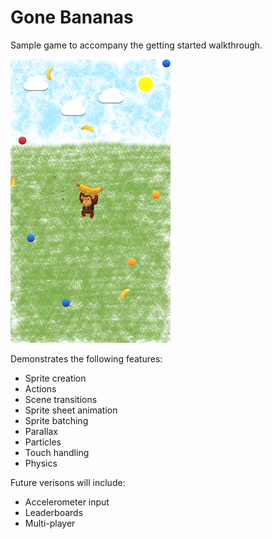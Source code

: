 Gone Bananas
============

Sample game to accompany the getting started walkthrough.

![GoneBananas](screenshots/GoneBananas.png?raw=true "Gone Bananas")

Demonstrates the following features:

- Sprite creation
- Actions
- Scene transitions
- Sprite sheet animation
- Sprite batching
- Parallax
- Particles
- Touch handling
- Physics

Future verisons will include:

- Accelerometer input
- Leaderboards
- Multi-player
